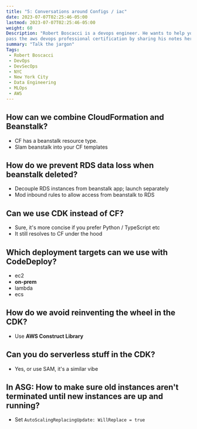 ```yaml
---
title: "5: Conversations around Configs / iac"
date: 2023-07-07T02:25:46-05:00
lastmod: 2023-07-07T02:25:46-05:00
weight: 60
Description: "Robert Boscacci is a devops engineer. He wants to help you \
pass the aws devops professional certification by sharing his notes here." # Keep to 150-160 chars
summary: "Talk the jargon"
Tags:
 - Robert Boscacci
 - DevOps
 - DevSecOps
 - NYC
 - New York City
 - Data Engineering
 - MLOps
 - AWS
---
```

## How can we combine CloudFormation and Beanstalk?
- CF has a beanstalk resource type.
- Slam beanstalk into your CF templates

## How do we prevent RDS data loss when beanstalk deleted?
- Decouple RDS instances from beanstalk app; launch separately
- Mod inbound rules to allow access from beanstalk to RDS

## Can we use CDK instead of CF?
- Sure, it's more concise if you prefer Python / TypeScript etc
- It still resolves to CF under the hood

## Which deployment targets can we use with CodeDeploy?
- ec2
- __on-prem__
- lambda
- ecs

## How do we avoid reinventing the wheel in the CDK?
- Use __AWS Construct Library__

## Can you do serverless stuff in the CDK?
- Yes, or use SAM, it's a similar vibe

## In ASG: How to make sure old instances aren't terminated until new instances are up and running?
- Set `AutoScalingReplacingUpdate: WillReplace = true`